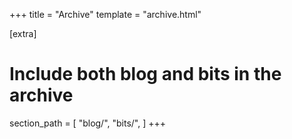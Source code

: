 +++
title = "Archive"
template = "archive.html"

[extra]
# Include both blog and bits in the archive
section_path = [
	"blog/",
	"bits/",
]
+++
